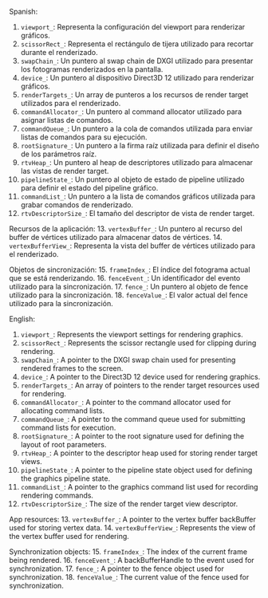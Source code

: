 Spanish:
1. `viewport_`: Representa la configuración del viewport para renderizar gráficos.
2. `scissorRect_`: Representa el rectángulo de tijera utilizado para recortar durante el renderizado.
3. `swapChain_`: Un puntero al swap chain de DXGI utilizado para presentar los fotogramas renderizados en la pantalla.
4. `device_`: Un puntero al dispositivo Direct3D 12 utilizado para renderizar gráficos.
5. `renderTargets_`: Un array de punteros a los recursos de render target utilizados para el renderizado.
6. `commandAllocator_`: Un puntero al command allocator utilizado para asignar listas de comandos.
7. `commandQueue_`: Un puntero a la cola de comandos utilizada para enviar listas de comandos para su ejecución.
8. `rootSignature_`: Un puntero a la firma raíz utilizada para definir el diseño de los parámetros raíz.
9. `rtvHeap_`: Un puntero al heap de descriptores utilizado para almacenar las vistas de render target.
10. `pipelineState_`: Un puntero al objeto de estado de pipeline utilizado para definir el estado del pipeline gráfico.
11. `commandList_`: Un puntero a la lista de comandos gráficos utilizada para grabar comandos de renderizado.
12. `rtvDescriptorSize_`: El tamaño del descriptor de vista de render target.

Recursos de la aplicación:
13. `vertexBuffer_`: Un puntero al recurso del buffer de vértices utilizado para almacenar datos de vértices.
14. `vertexBufferView_`: Representa la vista del buffer de vértices utilizado para el renderizado.

Objetos de sincronización:
15. `frameIndex_`: El índice del fotograma actual que se está renderizando.
16. `fenceEvent_`: Un identificador del evento utilizado para la sincronización.
17. `fence_`: Un puntero al objeto de fence utilizado para la sincronización.
18. `fenceValue_`: El valor actual del fence utilizado para la sincronización.

English:
1. `viewport_`: Represents the viewport settings for rendering graphics.
2. `scissorRect_`: Represents the scissor rectangle used for clipping during rendering.
3. `swapChain_`: A pointer to the DXGI swap chain used for presenting rendered frames to the screen.
4. `device_`: A pointer to the Direct3D 12 device used for rendering graphics.
5. `renderTargets_`: An array of pointers to the render target resources used for rendering.
6. `commandAllocator_`: A pointer to the command allocator used for allocating command lists.
7. `commandQueue_`: A pointer to the command queue used for submitting command lists for execution.
8. `rootSignature_`: A pointer to the root signature used for defining the layout of root parameters.
9. `rtvHeap_`: A pointer to the descriptor heap used for storing render target views.
10. `pipelineState_`: A pointer to the pipeline state object used for defining the graphics pipeline state.
11. `commandList_`: A pointer to the graphics command list used for recording rendering commands.
12. `rtvDescriptorSize_`: The size of the render target view descriptor.

App resources:
13. `vertexBuffer_`: A pointer to the vertex buffer backBuffer used for storing vertex data.
14. `vertexBufferView_`: Represents the view of the vertex buffer used for rendering.

Synchronization objects:
15. `frameIndex_`: The index of the current frame being rendered.
16. `fenceEvent_`: A backBufferHandle to the event used for synchronization.
17. `fence_`: A pointer to the fence object used for synchronization.
18. `fenceValue_`: The current value of the fence used for synchronization.